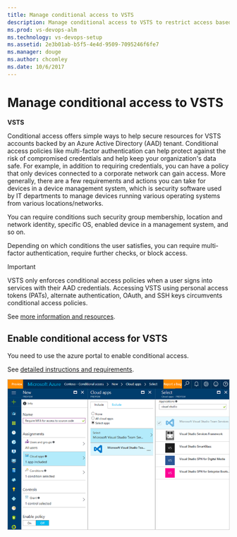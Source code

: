 ```yaml
---
title: Manage conditional access to VSTS
description: Manage conditional access to VSTS to restrict access based on multi-factor authentication
ms.prod: vs-devops-alm
ms.technology: vs-devops-setup
ms.assetid: 2e3b01ab-b5f5-4e4d-9509-7095246f6fe7
ms.manager: douge
ms.author: chcomley
ms.date: 10/6/2017
---
```


#	Manage conditional access to VSTS

**VSTS**

Conditional access offers simple ways to help secure resources for VSTS accounts backed by an Azure Active 
Directory (AAD) tenant.  Conditional access policies like multi-factor 
authentication can help protect against the risk of compromised credentials and help keep your organization's data safe. 
For example, in addition to requiring credentials, you can have a policy that only devices connected to a corporate network 
can gain access.  More generally, there are a few requirements and actions you can take for devices in a device 
management system, which is security software used by IT departments to manage devices running various operating systems 
from various locations/networks.

You can require conditions such security group membership, location and network identity, specific OS, enabled device 
in a management system, and so on.

Depending on which conditions the user satisfies, you can require multi-factor authentication, require further checks, 
or block access.

> [!IMPORTANT] 
> VSTS only enforces conditional access policies when a user signs into services with their AAD credentials. 
> Accessing VSTS using personal access tokens (PATs), alternate authentication, OAuth, and SSH keys circumvents 
> conditional access policies.

See [more information and resources](https://docs.microsoft.com/en-us/azure/active-directory/active-directory-conditional-access).


## Enable conditional access for VSTS

You need to use the azure portal to enable conditional access.

See [detailed instructions and requirements](https://docs.microsoft.com/en-us/azure/active-directory/active-directory-conditional-access-azuread-connected-apps).

![azure portal turning on conditional access for VSTS](_img/_shared/azure-conditional-access-738.png)

